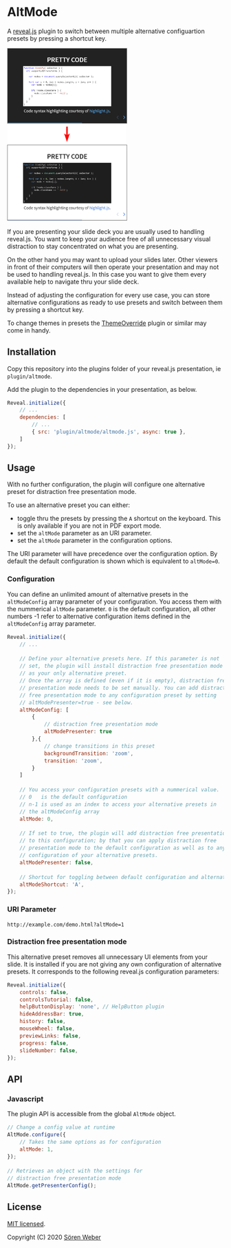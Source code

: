 # AltMode

A [reveal.js](https://github.com/hakimel/reveal.js/) plugin to switch between multiple alternative configuartion presets by pressing a shortcut key.

<img style="border: 1px solid gray" src="screenshot-night.png" width="55%">

<img src="arrow.png" width="55%">

<img style="border: 1px solid gray" src="screenshot-day.png" width="55%">

If you are presenting your slide deck you are usually used to handling reveal.js. You want to keep your audience free of all unnecessary visual distraction to stay concentrated on what you are presenting.

On the other hand you may want to upload your slides later. Other viewers in front of their computers will then operate your presentation and may not be used to handling reveal.js. In this case you want to give them every available help to navigate thru your slide deck.

Instead of adjusting the configuration for every use case, you can store alternative configurations as ready to use presets and switch between them by pressing a shortcut key.

To change themes in presets the [ThemeOverride](https://github.com/McShelby/reveal-themeoverride) plugin or similar may come in handy.

## Installation

Copy this repository into the plugins folder of your reveal.js presentation, ie ```plugin/altmode```.

Add the plugin to the dependencies in your presentation, as below.

```javascript
Reveal.initialize({
	// ...
	dependencies: [
		// ...
		{ src: 'plugin/altmode/altmode.js', async: true },
	]
});
```

## Usage

With no further configuration, the plugin will configure one alternative preset for distraction free presentation mode.

To use an alternative preset you can either:

- toggle thru the presets by pressing the ```A``` shortcut on the keyboard. This is only available if you are not in PDF export mode.
- set the ```altMode``` parameter as an URI parameter.
- set the ```altMode``` parameter in the configuration options.

The URI parameter will have precedence over the configuration option. By default the default configuration is shown which is equivalent to ```altMode=0```.

### Configuration

You can define an unlimited amount of alternative presets in the ```altModeConfig``` array parameter of your configuration. You access them with the nummerical ```altMode``` parameter. ```0``` is the default configuration, all other numbers -1 refer to alternative configuration items defined in the ```altModeConfig``` array parameter.

```javascript
Reveal.initialize({
	// ...

	// Define your alternative presets here. If this parameter is not
	// set, the plugin will install distraction free presentation mode
	// as your only alternative preset.
	// Once the array is defined (even if it is empty), distraction free
	// presentation mode needs to be set manually. You can add distraction
	// free presentation mode to any configuration preset by setting
	// altModePresenter=true - see below.
	altModeConfig: [
		{
			// distraction free presentation mode
			altModePresenter: true
		},{
			// change transitions in this preset
			backgroundTransition: 'zoom',
			transition: 'zoom',
		}
	]

	// You access your configuration presets with a nummerical value.
	// 0   is the default configuration
	// n-1 is used as an index to access your alternative presets in
	// the altModeConfig array
	altMode: 0,

	// If set to true, the plugin will add distraction free presentation mode
	// to this configuration; by that you can apply distraction free
	// presentation mode to the default configuration as well as to any other
	// configuration of your alternative presets.
	altModePresenter: false,

	// Shortcut for toggling between default configuration and alternative presets
	altModeShortcut: 'A',
});
```

### URI Parameter

```
http://example.com/demo.html?altMode=1
```

### Distraction free presentation mode

This alternative preset removes all unnecessary UI elements from your slide. It is installed if you are not giving any own configuration of alternative presets. It corresponds to the following reveal.js configuration parameters:

```javascript
Reveal.initialize({
	controls: false,
	controlsTutorial: false,
	helpButtonDisplay: 'none', // HelpButton plugin
	hideAddressBar: true,
	history: false,
	mouseWheel: false,
	previewLinks: false,
	progress: false,
	slideNumber: false,
});
```

## API

### Javascript

The plugin API is accessible from the global ```AltMode``` object.

```javascript
// Change a config value at runtime
AltMode.configure({
	// Takes the same options as for configuration
	altMode: 1,
});

// Retrieves an object with the settings for
// distraction free presentation mode
AltMode.getPresenterConfig();
```

## License

[MIT licensed](https://en.wikipedia.org/wiki/MIT_License).

Copyright (C) 2020 [Sören Weber](https://soeren-weber.de)
